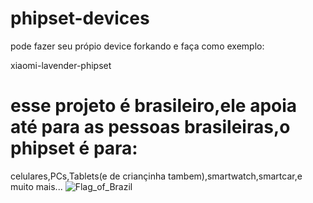 # phipset-devices
pode fazer seu própio device forkando e faça como exemplo:

xiaomi-lavender-phipset
# esse projeto é brasileiro,ele apoia até para as pessoas brasileiras,o phipset é para:
celulares,PCs,Tablets(e de criançinha tambem),smartwatch,smartcar,e muito mais... 
![Flag_of_Brazil](https://github.com/user-attachments/assets/2cd7e2a1-f456-4986-83c8-0c731aba9581)
